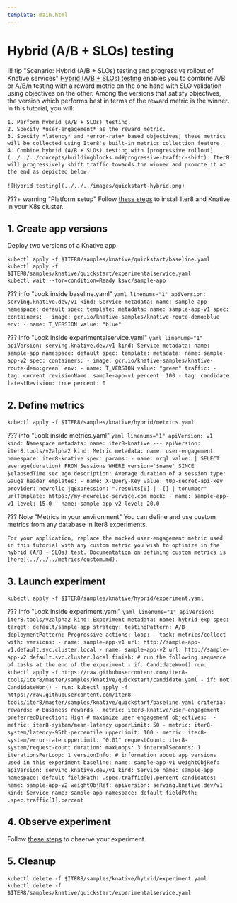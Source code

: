 ```yaml
---
template: main.html
---
```


# Hybrid (A/B + SLOs) testing

!!! tip "Scenario: Hybrid (A/B + SLOs) testing and progressive rollout of Knative services"
    [Hybrid (A/B + SLOs) testing](../../../concepts/buildingblocks.md#hybrid-ab-slos-testing) enables you to combine A/B or A/B/n testing with a reward metric on the one hand with SLO validation using objectives on the other. Among the versions that satisfy objectives, the version which performs best in terms of the reward metric is the winner. In this tutorial, you will:

    1. Perform hybrid (A/B + SLOs) testing.
    2. Specify *user-engagement* as the reward metric.
    3. Specify *latency* and *error-rate* based objectives; these metrics will be collected using Iter8's built-in metrics collection feature.
    4. Combine hybrid (A/B + SLOs) testing with [progressive rollout](../../../concepts/buildingblocks.md#progressive-traffic-shift). Iter8 will progressively shift traffic towards the winner and promote it at the end as depicted below.
    
    ![Hybrid testing](../../../images/quickstart-hybrid.png)

???+ warning "Platform setup"
    Follow [these steps](../setup-for-tutorials.md) to install Iter8 and Knative in your K8s cluster.

## 1. Create app versions
Deploy two versions of a Knative app.

```shell
kubectl apply -f $ITER8/samples/knative/quickstart/baseline.yaml
kubectl apply -f $ITER8/samples/knative/quickstart/experimentalservice.yaml
kubectl wait --for=condition=Ready ksvc/sample-app
```

??? info "Look inside baseline.yaml"
    ```yaml linenums="1"
    apiVersion: serving.knative.dev/v1
    kind: Service
    metadata:
      name: sample-app
      namespace: default
    spec:
      template:
        metadata:
          name: sample-app-v1
        spec:
          containers:
          - image: gcr.io/knative-samples/knative-route-demo:blue 
            env:
            - name: T_VERSION
              value: "blue"
    ```

??? info "Look inside experimentalservice.yaml"
    ```yaml linenums="1"
    apiVersion: serving.knative.dev/v1
    kind: Service
    metadata:
      name: sample-app
      namespace: default
    spec:
      template:
        metadata:
          name: sample-app-v2
        spec:
          containers:
          - image: gcr.io/knative-samples/knative-route-demo:green 
            env:
            - name: T_VERSION
              value: "green"
      traffic:
      - tag: current
        revisionName: sample-app-v1
        percent: 100
      - tag: candidate
        latestRevision: true
        percent: 0
    ```

## 2. Define metrics
```shell
kubectl apply -f $ITER8/samples/knative/hybrid/metrics.yaml
```

??? info "Look inside metrics.yaml"
    ```yaml linenums="1"
    apiVersion: v1
    kind: Namespace
    metadata:
      name: iter8-knative
    ---
    apiVersion: iter8.tools/v2alpha2
    kind: Metric
    metadata:
      name: user-engagement
      namespace: iter8-knative
    spec:
      params:
      - name: nrql
        value: |
          SELECT average(duration) FROM Sessions WHERE version='$name' SINCE $elapsedTime sec ago
      description: Average duration of a session
      type: Gauge
      headerTemplates:
      - name: X-Query-Key
        value: t0p-secret-api-key  
      provider: newrelic
      jqExpression: ".results[0] | .[] | tonumber"
      urlTemplate: https://my-newrelic-service.com
      mock:
      - name: sample-app-v1
        level: 15.0
      - name: sample-app-v2
        level: 20.0
    ```

??? Note "Metrics in your environment"
    You can define and use custom metrics from any database in Iter8 experiments. 
       
    For your application, replace the mocked user-engagement metric used in this tutorial with any custom metric you wish to optimize in the hybrid (A/B + SLOs) test. Documentation on defining custom metrics is [here](../../../metrics/custom.md).

## 3. Launch experiment
```shell
kubectl apply -f $ITER8/samples/knative/hybrid/experiment.yaml
```

??? info "Look inside experiment.yaml"
    ```yaml linenums="1"
    apiVersion: iter8.tools/v2alpha2
    kind: Experiment
    metadata:
      name: hybrid-exp
    spec:
      target: default/sample-app
      strategy:
        testingPattern: A/B
        deploymentPattern: Progressive
        actions:
          loop:
          - task: metrics/collect
            with:
              versions:
              - name: sample-app-v1
                url: http://sample-app-v1.default.svc.cluster.local
              - name: sample-app-v2
                url: http://sample-app-v2.default.svc.cluster.local
          finish: # run the following sequence of tasks at the end of the experiment
          - if: CandidateWon()
            run: kubectl apply -f https://raw.githubusercontent.com/iter8-tools/iter8/master/samples/knative/quickstart/candidate.yaml
          - if: not CandidateWon()
          - run: kubectl apply -f https://raw.githubusercontent.com/iter8-tools/iter8/master/samples/knative/quickstart/baseline.yaml
      criteria:
        rewards: # Business rewards
        - metric: iter8-knative/user-engagement
          preferredDirection: High # maximize user engagement
        objectives: 
        - metric: iter8-system/mean-latency
          upperLimit: 50
        - metric: iter8-system/latency-95th-percentile
          upperLimit: 100
        - metric: iter8-system/error-rate
          upperLimit: "0.01"
        requestCount: iter8-system/request-count
      duration:
        maxLoops: 3
        intervalSeconds: 1
        iterationsPerLoop: 1
      versionInfo:
        # information about app versions used in this experiment
        baseline:
          name: sample-app-v1
          weightObjRef:
            apiVersion: serving.knative.dev/v1
            kind: Service
            name: sample-app
            namespace: default
            fieldPath: .spec.traffic[0].percent
        candidates:
        - name: sample-app-v2
          weightObjRef:
            apiVersion: serving.knative.dev/v1
            kind: Service
            name: sample-app
            namespace: default
            fieldPath: .spec.traffic[1].percent
    ```

## 4. Observe experiment
Follow [these steps](../../../getting-started/first-experiment.md#3-observe-experiment) to observe your experiment.

## 5. Cleanup
```shell
kubectl delete -f $ITER8/samples/knative/hybrid/experiment.yaml
kubectl delete -f $ITER8/samples/knative/quickstart/experimentalservice.yaml
```